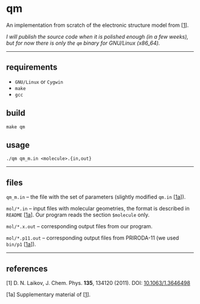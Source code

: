 # qm
An implementation from scratch of the electronic structure model from \[[1]\].

*I will publish the source code when it is polished enough (in a few weeks), 
but for now there is only the `qm` binary for GNU/Linux (x86_64).*

---

## requirements
* `GNU/Linux` or `Cygwin`
* `make`
* `gcc`

## build
```
make qm
```

## usage
```
./qm qm_m.in <molecule>.{in,out}
```

---

## files

`qm_m.in`  –
the file with the set of parameters
(slightly modified `qm.in` \[[1a]\]).

`mol/*.in`  –
input files with molecular geometries,
the format is described in `README` \[[1a]\].
Our program reads the section `$molecule` only.

`mol/*.x.out`  –
corresponding output files from our program.

`mol/*.p11.out` –
corresponding output files from PRIRODA-11
(we used `bin/p1` \[[1a]\]).

---

## references

<a name="ref1">\[1\]</a>
D. N. Laikov, J. Chem. Phys. **135**, 134120 (2011).
DOI: [10.1063/1.3646498](http://dx.doi.org/10.1063/1.3646498)

<a name="ref1a">\[1a\]</a>
Supplementary material of \[[1]\].

[1]: #ref1
[1a]: #ref1a

